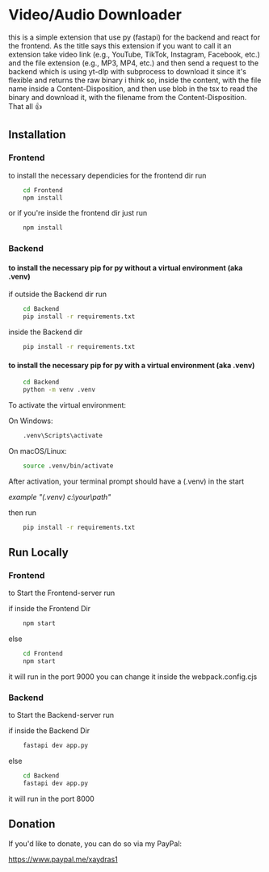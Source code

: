 
# Video/Audio Downloader

this is a simple extension that use py (fastapi) for the backend
and react for the frontend. As the title says this extension if you want to call it an extension take video link
(e.g., YouTube, TikTok, Instagram, Facebook, etc.) and the file extension
(e.g., MP3, MP4, etc.) and then send a request to the backend which is using yt-dlp with subprocess to download it since it's flexible and returns the raw binary i think so, inside the content, with the file name inside a Content-Disposition, and then use blob in the tsx to read the binary and download it, with the filename from the Content-Disposition. That all 👍



## Installation

### Frontend

to install the necessary dependicies for the frontend dir run

```bash
    cd Frontend
    npm install
```
or if you're inside the frontend dir just run

```bash
    npm install
```

### Backend

#### to install the necessary pip for py without a virtual environment (aka .venv)

if outside the Backend dir run

```bash
    cd Backend
    pip install -r requirements.txt
```
inside the Backend dir

```bash
    pip install -r requirements.txt
```

#### to install the necessary pip for py with a virtual environment (aka .venv)

```bash
    cd Backend
    python -m venv .venv
```
To activate the virtual environment:

On Windows:
```bash
    .venv\Scripts\activate
```

On macOS/Linux:

```bash
    source .venv/bin/activate
```

After activation, your terminal prompt should have a (.venv) in the start 

*example "(.venv) c:\your\path"*

then run 

```bash
    pip install -r requirements.txt
```
## Run Locally

### Frontend

to Start the Frontend-server run

if inside the Frontend Dir

```bash
    npm start
```

else 

```bash
    cd Frontend
    npm start
```

it will run in the port 9000 you can change it inside the 
webpack.config.cjs

### Backend

to Start the Backend-server run

if inside the Backend Dir

```bash
    fastapi dev app.py
```

else 

```bash
    cd Backend
    fastapi dev app.py
```

it will run in the port 8000
## Donation
If you'd like to donate, you can do so via my PayPal:

https://www.paypal.me/xaydras1
